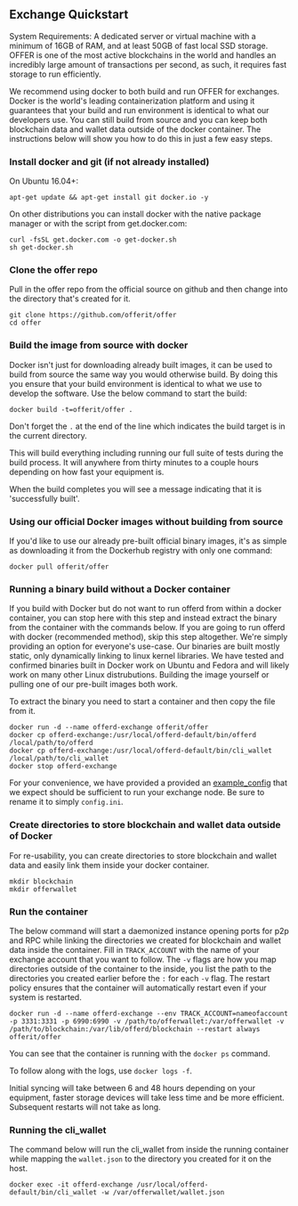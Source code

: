 Exchange Quickstart
-------------------

System Requirements: A dedicated server or virtual machine with a minimum of 16GB of RAM, and at least 50GB of fast local SSD storage. OFFER is one of the most active blockchains in the world and handles an incredibly large amount of transactions per second, as such, it requires fast storage to run efficiently.

We recommend using docker to both build and run OFFER for exchanges. Docker is the world's leading containerization platform and using it guarantees that your build and run environment is identical to what our developers use. You can still build from source and you can keep both blockchain data and wallet data outside of the docker container. The instructions below will show you how to do this in just a few easy steps.

### Install docker and git (if not already installed)

On Ubuntu 16.04+:
```
apt-get update && apt-get install git docker.io -y
```

On other distributions you can install docker with the native package manager or with the script from get.docker.com:
```
curl -fsSL get.docker.com -o get-docker.sh
sh get-docker.sh
```

### Clone the offer repo

Pull in the offer repo from the official source on github and then change into the directory that's created for it.
```
git clone https://github.com/offerit/offer
cd offer
```

### Build the image from source with docker

Docker isn't just for downloading already built images, it can be used to build from source the same way you would otherwise build. By doing this you ensure that your build environment is identical to what we use to develop the software. Use the below command to start the build:

```
docker build -t=offerit/offer .
```

Don't forget the `.` at the end of the line which indicates the build target is in the current directory.

This will build everything including running our full suite of tests during the build process. It will anywhere from thirty minutes to a couple hours depending on how fast your equipment is.

When the build completes you will see a message indicating that it is 'successfully built'.

### Using our official Docker images without building from source

If you'd like to use our already pre-built official binary images, it's as simple as downloading it from the Dockerhub registry with only one command:

```
docker pull offerit/offer
```

### Running a binary build without a Docker container

If you build with Docker but do not want to run offerd from within a docker container, you can stop here with this step and instead extract the binary from the container with the commands below. If you are going to run offerd with docker (recommended method), skip this step altogether. We're simply providing an option for everyone's use-case. Our binaries are built mostly static, only dynamically linking to linux kernel libraries. We have tested and confirmed binaries built in Docker work on Ubuntu and Fedora and will likely work on many other Linux distrubutions. Building the image yourself or pulling one of our pre-built images both work.

To extract the binary you need to start a container and then copy the file from it.

```
docker run -d --name offerd-exchange offerit/offer
docker cp offerd-exchange:/usr/local/offerd-default/bin/offerd /local/path/to/offerd
docker cp offerd-exchange:/usr/local/offerd-default/bin/cli_wallet /local/path/to/cli_wallet
docker stop offerd-exchange
```

For your convenience, we have provided a provided an [example\_config](example\_config.ini) that we expect should be sufficient to run your exchange node. Be sure to rename it to simply `config.ini`.

### Create directories to store blockchain and wallet data outside of Docker

For re-usability, you can create directories to store blockchain and wallet data and easily link them inside your docker container.

```
mkdir blockchain
mkdir offerwallet
```

### Run the container

The below command will start a daemonized instance opening ports for p2p and RPC  while linking the directories we created for blockchain and wallet data inside the container. Fill in `TRACK_ACCOUNT` with the name of your exchange account that you want to follow. The `-v` flags are how you map directories outside of the container to the inside, you list the path to the directories you created earlier before the `:` for each `-v` flag. The restart policy ensures that the container will automatically restart even if your system is restarted.

```
docker run -d --name offerd-exchange --env TRACK_ACCOUNT=nameofaccount -p 3331:3331 -p 6990:6990 -v /path/to/offerwallet:/var/offerwallet -v /path/to/blockchain:/var/lib/offerd/blockchain --restart always offerit/offer
```

You can see that the container is running with the `docker ps` command.

To follow along with the logs, use `docker logs -f`.

Initial syncing will take between 6 and 48 hours depending on your equipment, faster storage devices will take less time and be more efficient. Subsequent restarts will not take as long.

### Running the cli_wallet

The command below will run the cli_wallet from inside the running container while mapping the `wallet.json` to the directory you created for it on the host.

```
docker exec -it offerd-exchange /usr/local/offerd-default/bin/cli_wallet -w /var/offerwallet/wallet.json
```
